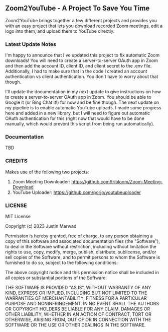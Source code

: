 ## Zoom2YouTube - A Project To Save You Time ## 

Zoom2YouTube brings together a few different projects and provides you with an easy project that lets you download recorded Zoom meetings, edit a logo into them, and upload them to YouTube directly. 

### Latest Update Notes ### 

I'm happy to announce that I've updated this project to fix automatic Zoom downloads! You will need to create a server-to-server OAuth app in Zoom and then add the account ID, client ID, and client secret to the .env file. Additionally, I had to make sure that in the code I created an account authentication vs client authentication. You don't have to worry about that though. 

I'll update the documentation in my next update to give instructions on how to create a server-to-server OAuth app in Zoom. You should be able to Google it (or Bing Chat it!) for now and be fine though. The next update on my pipeline is to enable automatic YouTube uploads. I made some progress here and added in a new library, but I will need to figure out automatic OAuth authentication for this (right now that would have to be done manually, which would prevent this script from being run automatically).  

### Documentation ###

TBD

### CREDITS ###

Makes use of the following two projects: 

1. Zoom Meeting Downloader: https://github.com/tribloom/Zoom-Meeting-Download
2. YouTube  Uploader: https://github.com/porjo/youtubeuploader

### LICENSE ##

MIT License

Copyright (c) 2023 Justin Marwad

Permission is hereby granted, free of charge, to any person obtaining a copy
of this software and associated documentation files (the "Software"), to deal
in the Software without restriction, including without limitation the rights
to use, copy, modify, merge, publish, distribute, sublicense, and/or sell
copies of the Software, and to permit persons to whom the Software is
furnished to do so, subject to the following conditions:

The above copyright notice and this permission notice shall be included in all
copies or substantial portions of the Software.

THE SOFTWARE IS PROVIDED "AS IS", WITHOUT WARRANTY OF ANY KIND, EXPRESS OR
IMPLIED, INCLUDING BUT NOT LIMITED TO THE WARRANTIES OF MERCHANTABILITY,
FITNESS FOR A PARTICULAR PURPOSE AND NONINFRINGEMENT. IN NO EVENT SHALL THE
AUTHORS OR COPYRIGHT HOLDERS BE LIABLE FOR ANY CLAIM, DAMAGES OR OTHER
LIABILITY, WHETHER IN AN ACTION OF CONTRACT, TORT OR OTHERWISE, ARISING FROM,
OUT OF OR IN CONNECTION WITH THE SOFTWARE OR THE USE OR OTHER DEALINGS IN THE
SOFTWARE.
